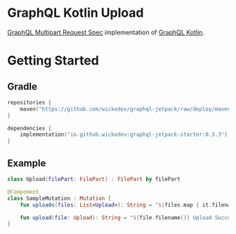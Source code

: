# GraphQL Kotlin Upload

[GraphQL Multipart Request Spec](https://github.com/jaydenseric/graphql-multipart-request-spec) implementation of [GraphQL Kotlin](https://opensource.expediagroup.com/graphql-kotlin/docs/).

# Getting Started

## Gradle

```kotlin
repositories {
    maven("https://github.com/wickedev/graphql-jetpack/raw/deploy/maven-repo")
}

dependencies {
    implementation("io.github.wickedev:graphql-jetpack-starter:0.3.3")
}
```

## Example

```kotlin
class Upload(filePart: FilePart) : FilePart by filePart

@Compoment
class SampleMutation : Mutation {
    fun uploads(files: List<Upload>): String = "${files.map { it.filename() }} Upload Successfully"

    fun upload(file: Upload): String = "${file.filename()} Upload Successfully"
}
```